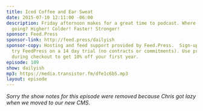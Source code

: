 ```yaml
---
title: Iced Coffee and Ear Sweat
date: 2015-07-10 12:11:00 -06:00
description: Friday afternoon makes for a great time to podcast. Where is this thing
  going? Higher! Colder! Faster! Stronger!
sponsor: Feed.Press
sponsor-link: http://feed.press/dailyish
sponsor-copy: Hosting and feed support provided by Feed.Press.  Sign-up today and
  try FeedPress on a 14 day trial (no contracts or commitments). Use promo code "dailyish"
  during checkout to get 10% off your first year.
episode: 109
show: dailyish
mp3: https://media.transistor.fm/dfe1c6b5.mp3
layout: episode
---
```


<em>Sorry the show notes for this episode were removed because Chris got lazy when we moved to our new CMS</em>.
